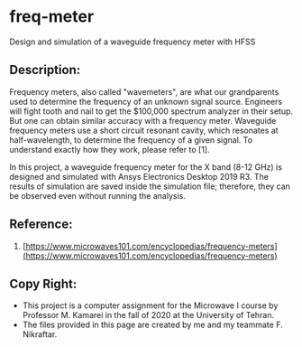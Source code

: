 # freq-meter
Design and simulation of a waveguide frequency meter with HFSS

## Description:
Frequency meters, also called "wavemeters", are what our grandparents used to determine the frequency of an unknown signal source. Engineers will fight tooth and nail to get the $100,000 spectrum analyzer in their setup. But one can obtain similar accuracy with a frequency meter. Waveguide frequency meters use a short circuit resonant cavity, which resonates at half-wavelength, to determine the frequency of a given signal. To understand exactly how they work, please refer to [1].

In this project, a waveguide frequency meter for the X band (8-12 GHz) is designed and simulated with Ansys Electronics Desktop 2019 R3. The results of simulation are saved inside the simulation file; therefore, they can be observed even without running the analysis.

## Reference:
1. [https://www.microwaves101.com/encyclopedias/frequency-meters](https://www.microwaves101.com/encyclopedias/frequency-meters)

## Copy Right:
* This project is a computer assignment for the Microwave I course by Professor M. Kamarei in the fall of 2020 at the University of Tehran.
* The files provided in this page are created by me and my teammate F. Nikraftar.
